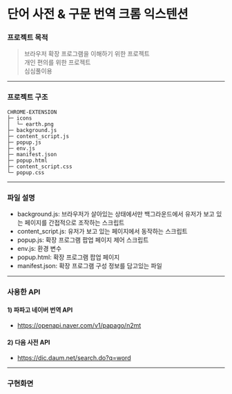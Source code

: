 # 단어 사전 & 구문 번역 크롬 익스텐션

### 프로젝트 목적

> 브라우저 확장 프로그램을 이해하기 위한 프로젝트<br/>
> 개인 편의를 위한 프로젝트<br/>
> 심심풀이용

---

### 프로젝트 구조

```
CHROME-EXTENSION
├─ icons
│  └─ earth.png
├─ background.js
├─ content_script.js
├─ popup.js
├─ env.js
├─ manifest.json
├─ popup.html
├─ content_script.css
└─ popup.css
```

---

### 파일 설명

- background.js: 브라우저가 살아있는 상태에서만 백그라운드에서 유저가 보고 있는 페이지를 간접적으로 조작하는 스크립트
- content_script.js: 유저가 보고 있는 페이지에서 동작하는 스크립트
- popup.js: 확장 프로그램 팝업 페이지 제어 스크립트
- env.js: 환경 변수
- popup.html: 확장 프로그램 팝업 페이지
- manifest.json: 확장 프로그램 구성 정보를 담고있는 파일

---

### 사용한 API

#### 1) 파파고 네이버 번역 API

- https://openapi.naver.com/v1/papago/n2mt

#### 2) 다음 사전 API

- https://dic.daum.net/search.do?q=word

---

### 구현화면
